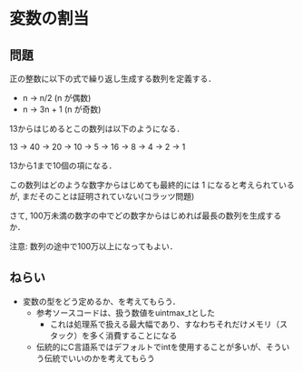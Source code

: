 # 変数の割当

## 問題

正の整数に以下の式で繰り返し生成する数列を定義する．

- n → n/2 (n が偶数)
- n → 3n + 1 (n が奇数)

13からはじめるとこの数列は以下のようになる．

13 → 40 → 20 → 10 → 5 → 16 → 8 → 4 → 2 → 1

13から1まで10個の項になる．

この数列はどのような数字からはじめても最終的には 1 になると考えられているが, まだそのことは証明されていない(コラッツ問題)

さて, 100万未満の数字の中でどの数字からはじめれば最長の数列を生成するか．

注意: 数列の途中で100万以上になってもよい．

## ねらい

- 変数の型をどう定めるか、を考えてもらう．
  - 参考ソースコードは、扱う数値をuintmax_tとした
    - これは処理系で扱える最大幅であり、すなわちそれだけメモリ（スタック）を多く消費することになる
  - 伝統的にC言語系ではデフォルトでintを使用することが多いが、そういう伝統でいいのかを考えてもらう

